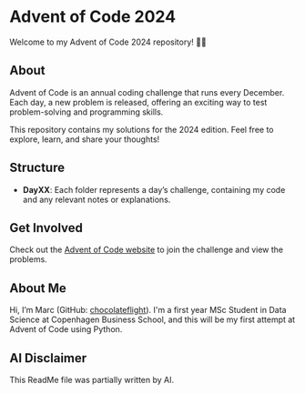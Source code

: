 # Advent of Code 2024

Welcome to my Advent of Code 2024 repository! 🎄✨

## About
Advent of Code is an annual coding challenge that runs every December. Each day, a new problem is released, offering an exciting way to test problem-solving and programming skills. 

This repository contains my solutions for the 2024 edition. Feel free to explore, learn, and share your thoughts!

## Structure
- **DayXX**: Each folder represents a day’s challenge, containing my code and any relevant notes or explanations.

## Get Involved
Check out the [Advent of Code website](https://adventofcode.com/) to join the challenge and view the problems.

## About Me
Hi, I’m Marc (GitHub: [chocolateflight](https://github.com/chocolateflight)). I'm a first year MSc Student in Data Science at Copenhagen Business School, and this will be my first attempt at Advent of Code using Python. 

## AI Disclaimer
This ReadMe file was partially written by AI. 
